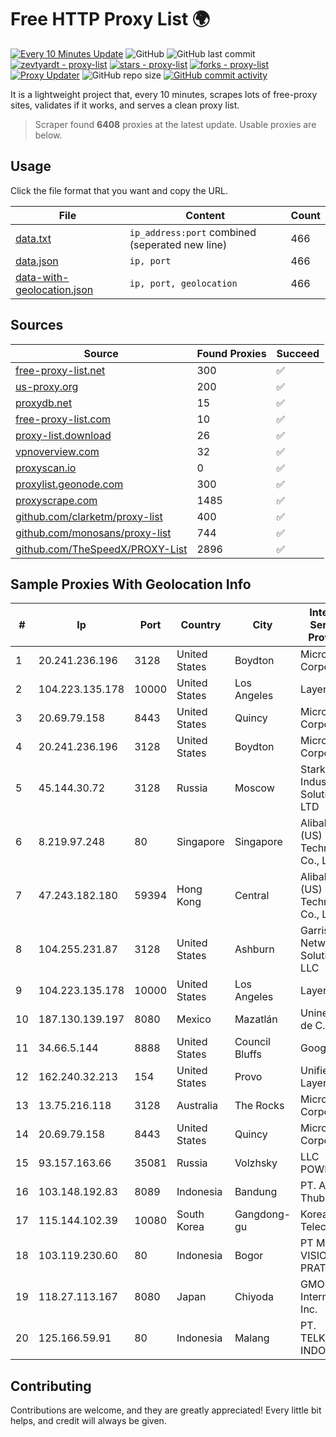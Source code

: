 
# Free HTTP Proxy List 🌍

[![Every 10 Minutes Update](https://github.com/mertguvencli/http-proxy-list/actions/workflows/main.yml/badge.svg?branch=main)](https://github.com/mertguvencli/http-proxy-list/actions/workflows/main.yml)
![GitHub](https://img.shields.io/github/license/mertguvencli/http-proxy-list)
![GitHub last commit](https://img.shields.io/github/last-commit/mertguvencli/http-proxy-list)
[![zevtyardt - proxy-list](https://img.shields.io/static/v1?label=zevtyardt&message=proxy-list&color=blue&logo=github)](https://github.com/zevtyardt/proxy-list "Go to GitHub repo")
[![stars - proxy-list](https://img.shields.io/github/stars/zevtyardt/proxy-list?style=social)](https://github.com/zevtyardt/proxy-list)
[![forks - proxy-list](https://img.shields.io/github/forks/zevtyardt/proxy-list?style=social)](https://github.com/zevtyardt/proxy-list)
[![Proxy Updater](https://github.com/zevtyardt/proxy-list/workflows/Proxy%20Updater/badge.svg)](https://github.com/zevtyardt/proxy-list/actions?query=workflow:"Proxy+Updater")
![GitHub repo size](https://img.shields.io/github/repo-size/zevtyardt/proxy-list)
[![GitHub commit activity](https://img.shields.io/github/commit-activity/m/zevtyardt/proxy-list?logo=commits)](https://github.com/zevtyardt/proxy-list/commits/main)

It is a lightweight project that, every 10 minutes, scrapes lots of free-proxy sites, validates if it works, and serves a clean proxy list.

> Scraper found **6408** proxies at the latest update. Usable proxies are below.

## Usage

Click the file format that you want and copy the URL.

|File|Content|Count|
|----|-------|-----|
|[data.txt](https://raw.githubusercontent.com/mertguvencli/http-proxy-list/main/proxy-list/data.txt)|`ip_address:port` combined (seperated new line)|466|
|[data.json](https://raw.githubusercontent.com/mertguvencli/http-proxy-list/main/proxy-list/data.json)|`ip, port`|466|
|[data-with-geolocation.json](https://raw.githubusercontent.com/mertguvencli/http-proxy-list/main/proxy-list/data-with-geolocation.json)|`ip, port, geolocation`|466|

## Sources

|Source|Found Proxies|Succeed|
|------|-------------|-------|
|[free-proxy-list.net](https://free-proxy-list.net)|300|✅|
|[us-proxy.org](https://www.us-proxy.org)|200|✅|
|[proxydb.net](http://proxydb.net)|15|✅|
|[free-proxy-list.com](https://free-proxy-list.com/?page=&port=&type%5B%5D=http&type%5B%5D=https&up_time=0&search=Search)|10|✅|
|[proxy-list.download](https://www.proxy-list.download/HTTP)|26|✅|
|[vpnoverview.com](https://vpnoverview.com/privacy/anonymous-browsing/free-proxy-servers)|32|✅|
|[proxyscan.io](https://www.proxyscan.io)|0|✅|
|[proxylist.geonode.com](https://proxylist.geonode.com/api/proxy-list?limit=300&page=1&sort_by=lastChecked&sort_type=desc&protocols=http,https)|300|✅|
|[proxyscrape.com](https://api.proxyscrape.com/v2/?request=displayproxies&protocol=http&timeout=10000&country=all&ssl=all&anonymity=all)|1485|✅|
|[github.com/clarketm/proxy-list](https://raw.githubusercontent.com/clarketm/proxy-list/master/proxy-list-raw.txt)|400|✅|
|[github.com/monosans/proxy-list](https://raw.githubusercontent.com/monosans/proxy-list/main/proxies/http.txt)|744|✅|
|[github.com/TheSpeedX/PROXY-List](https://raw.githubusercontent.com/TheSpeedX/PROXY-List/master/http.txt)|2896|✅|


## Sample Proxies With Geolocation Info

|#|Ip|Port|Country|City|Internet Service Provider|
|-|--|----|-------|----|-------------------------|
|1|20.241.236.196|3128|United States|Boydton|Microsoft Corporation|
|2|104.223.135.178|10000|United States|Los Angeles|LayerHost|
|3|20.69.79.158|8443|United States|Quincy|Microsoft Corporation|
|4|20.241.236.196|3128|United States|Boydton|Microsoft Corporation|
|5|45.144.30.72|3128|Russia|Moscow|Stark Industries Solutions LTD|
|6|8.219.97.248|80|Singapore|Singapore|Alibaba (US) Technology Co., Ltd.|
|7|47.243.182.180|59394|Hong Kong|Central|Alibaba (US) Technology Co., Ltd.|
|8|104.255.231.87|3128|United States|Ashburn|Garrison Network Solutions LLC|
|9|104.223.135.178|10000|United States|Los Angeles|LayerHost|
|10|187.130.139.197|8080|Mexico|Mazatlán|Uninet S.A. de C.V.|
|11|34.66.5.144|8888|United States|Council Bluffs|Google LLC|
|12|162.240.32.213|154|United States|Provo|Unified Layer|
|13|13.75.216.118|3128|Australia|The Rocks|Microsoft Corporation|
|14|20.69.79.158|8443|United States|Quincy|Microsoft Corporation|
|15|93.157.163.66|35081|Russia|Volzhsky|LLC POWERNET|
|16|103.148.192.83|8089|Indonesia|Bandung|PT. Akashia Thuba Jaya|
|17|115.144.102.39|10080|South Korea|Gangdong-gu|Korea Telecom|
|18|103.119.230.60|80|Indonesia|Bogor|PT MITRA VISIONER PRATAMA|
|19|118.27.113.167|8080|Japan|Chiyoda|GMO Internet, Inc.|
|20|125.166.59.91|80|Indonesia|Malang|PT. TELKOM INDONESIA|



## Contributing

Contributions are welcome, and they are greatly appreciated! Every
little bit helps, and credit will always be given.

